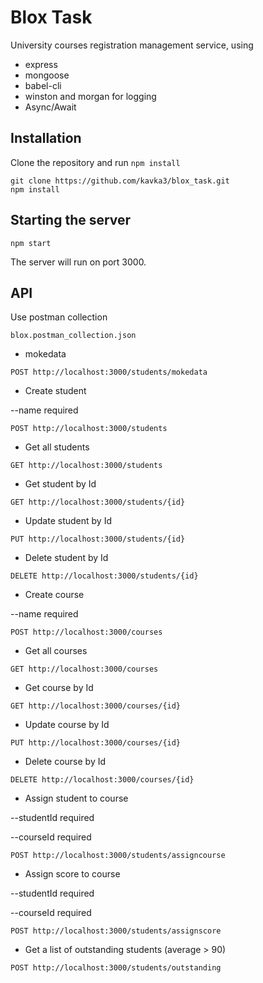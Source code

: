 # Blox Task

University courses registration management service, using

+ express
+ mongoose
+ babel-cli
+ winston and morgan for logging
+ Async/Await

## Installation

Clone the repository and run `npm install`

```
git clone https://github.com/kavka3/blox_task.git
npm install
```

## Starting the server

```
npm start
```

The server will run on port 3000.

## API

Use postman collection

```
blox.postman_collection.json
```

+ mokedata
```
POST http://localhost:3000/students/mokedata
```

+ Create student

--name required
```
POST http://localhost:3000/students
```

+ Get all students
```
GET http://localhost:3000/students
```

+ Get student by Id
```
GET http://localhost:3000/students/{id}
```

+ Update student by Id
```
PUT http://localhost:3000/students/{id}
```

+ Delete student by Id
```
DELETE http://localhost:3000/students/{id}
```

+ Create course

--name required
```
POST http://localhost:3000/courses
```

+ Get all courses
```
GET http://localhost:3000/courses
```

+ Get course by Id
```
GET http://localhost:3000/courses/{id}
```

+ Update course by Id
```
PUT http://localhost:3000/courses/{id}
```

+ Delete course by Id
```
DELETE http://localhost:3000/courses/{id}
```

+ Assign student to course

--studentId required

--courseId required
```
POST http://localhost:3000/students/assigncourse
```

+ Assign score to course

--studentId required

--courseId required
```
POST http://localhost:3000/students/assignscore
```

+ Get a list of outstanding students (average > 90)
```
POST http://localhost:3000/students/outstanding
```

